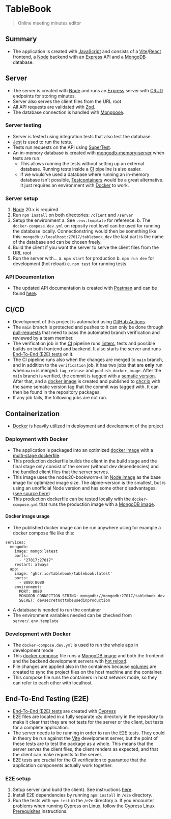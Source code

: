 # TableBook

> Online meeting minutes editor

## Summary

- The application is created with [JavaScript](https://developer.mozilla.org/en-US/docs/Web/javascript) and consists of a [Vite](https://vitejs.dev/)/[React](https://react.dev/) frontend, a [Node](https://nodejs.org/en) backend with an [Express](https://expressjs.com/) API and a [MongoDB](https://www.mongodb.com/) database.

## Server

- The server is created with [Node](https://nodejs.org/en) and runs an [Express](https://expressjs.com/) server with [CRUD](https://www.freecodecamp.org/news/crud-operations-explained/) endpoints for storing minutes.
- Server also serves the client files from the URL root
- All API requests are validated with [Zod](https://zod.dev/).
- The database connection is handled with [Mongoose](https://mongoosejs.com/).

### Server testing

- Server is tested using integration tests that also test the database.
- [Jest](https://jestjs.io/) is used to run the tests.
- Tests run requests on the API using [SuperTest](https://www.npmjs.com/package/supertest).
- An in-memory database is created with [mongodb-memory-server](https://github.com/nodkz/mongodb-memory-server) when tests are run.
  - This allows running the tests without setting up an external database. Running tests inside a [CI](https://www.geeksforgeeks.org/what-is-ci-cd/) pipeline is also easier.
  - If we would've used a database where running an in-memory database isn't
  possible, [Testcontainers](https://testcontainers.com/) would be a great alternative. It just requires an environment with [Docker](https://www.docker.com/) to work.

### Server setup
1. [Node](https://nodejs.org/en) 20.x is required
2. Run `npm install` on both directories: `/client` and `/server`
3. Setup the environment
  a. See `.env.template` for reference.
  b. The `docker-compose.dev.yml` on reposity root level can be used for running the database locally. Connectionstring would then be something like this: `mongodb://localhost:27017/tablebook_dev` the last part is the name of the database and can be chosen freely.
4. Build the client if you want the server to serve the client files from the URL root
5. Run the server with...
  a. `npm start` for production
  b. `npm run dev` for development (hot reload)
  c. `npm test` for running tests

### API Documentation

- The updated API documentation is created with [Postman](https://www.postman.com/) and can be found [here](https://documenter.getpostman.com/view/24955418/2sA2xmUqFr).


## CI/CD

- Development of this project is automated using [GitHub Actions](https://docs.github.com/en/actions).
- The `main` branch is protected and pushes to it can only be done through [pull-requests](https://docs.github.com/en/pull-requests) that need to pass the automated branch verification and reviewed by a team member.
- The verification job in the [CI](https://www.geeksforgeeks.org/what-is-ci-cd/) pipeline runs [linters](https://www.testim.io/blog/what-is-a-linter-heres-a-definition-and-quick-start-guide/), tests and possible builds on both frontend and backend. It also starts the server and runs [End-To-End (E2E) tests](https://katalon.com/resources-center/blog/end-to-end-e2e-testing) on it.
- The CI pipeline runs also when the changes are merged to `main` branch, and in addition to the `verification` job, it has two jobs that are **only** run when `main` is merged: `tag_release` and `publish_docker_image`. After the `main` branch is verified, the commit is tagged with a [sematic version](https://www.geeksforgeeks.org/introduction-semantic-versioning/). After that, and a [docker image](https://www.techtarget.com/searchitoperations/definition/Docker-image) is created and published to [ghcr.io](https://docs.github.com/en/packages/working-with-a-github-packages-registry/working-with-the-container-registry) with the same sematic version tag that the commit was tagged with. It can then be found in the repository packages.
- If any job fails, the following jobs are not run.

## Containerization

- [Docker](https://www.docker.com/) is heavily utilized in deployment and development of the project

### Deployment with Docker

- The application is packaged into an optimized [docker image](https://www.techtarget.com/searchitoperations/definition/Docker-image) with a [multi-stage dockerfile](https://docs.docker.com/build/building/multi-stage/).
- This production dockerfile builds the client in the build stage and the final stage only consist of the server (without dev dependencies) and the bundled client files that the server serves.
- This image uses the node:20-bookworm-slim [Node image](https://hub.docker.com/_/node/) as the base image for optimized image size. The alpine-version is the smallest, but is using an unofficial Node version and has some other disadvantages. ([see source here](https://snyk.io/blog/choosing-the-best-node-js-docker-image/))
- This production dockerfile can be tested locally with the `docker-compose.yml` that runs the production image with a [MongoDB image](https://hub.docker.com/_/mongo/).

#### Docker image usage

- The published docker image can be run anywhere using for example a docker compose file like this:

```
services:
  mongodb:
    image: mongo:latest
    ports:
      - "27017:27017"
    restart: always
  app:
    image: 'ghcr.io/tablebook/tablebook:latest'
    ports:
      - 8080:8080
    environment:
      PORT: 8080
      MONGODB_CONNECTION_STRING: mongodb://mongodb:27017/tablebook_dev
      SECRET: devsecretnottobeusedinproduction
```
- A database is needed to run the container
- The environment variables needed can be checked from `server/.env.template`

### Development with Docker

- The `docker-compose.dev.yml` is used to run the whole app in development mode
- This [docker compose](https://docs.docker.com/compose/) file runs a [MongoDB image](https://hub.docker.com/_/mongo/) and both the frontend and the backend development servers with [hot reload](https://stackoverflow.com/a/43246550/23066817).
- File changes are applied also in the containers because [volumes](https://docs.docker.com/storage/volumes/) are created to sync the project files on the host machine and the container.
- This compose file runs the containers in host network mode, so they can refer to each other with localhost.


## End-To-End Testing (E2E)

- [End-To-End (E2E) tests](https://katalon.com/resources-center/blog/end-to-end-e2e-testing) are created with [Cypress](https://www.cypress.io/)
- E2E files are located in a fully separate `e2e` directory in the repository to make it clear that they are not tests for the server or the client, but tests for a complete application.
- The server needs to be running in order to run the E2E tests. They could in theory be run against the [Vite](https://vitejs.dev/) develpoment server, but the point of these tests are to test the package as a whole. This means that the server serves the client files, the client renders as expected, and that the client can make requests to the server.
- E2E tests are crucial for the CI verification to guarantee that the application components actually work together.

### E2E setup

1. Setup server (and build the client). See instructions [here](#server-setup).
2. Install E2E dependencies by running `npm install` in `/e2e` directory.
4. Run the tests with `npm test` in the `/e2e` directory
  a. If you encounter problems when running Cypress on Linux, follow the Cypress [Linux Prerequisites](https://docs.cypress.io/guides/getting-started/installing-cypress#Linux-Prerequisites) instructions.

